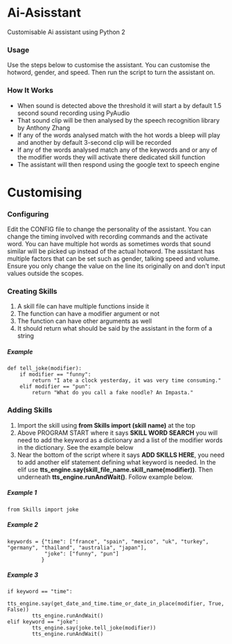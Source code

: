 # Ai-Asisstant
Customisable Ai assistant using Python 2

### Usage
Use the steps below to customise the assistant. You can customise the hotword, gender, and speed. Then run the script to turn the assistant on.

### How It Works
- When sound is detected above the threshold it will start a by default 1.5 second sound recording using PyAudio
- That sound clip will be then analysed by the speech recognition library by Anthony Zhang
- If any of the words analysed match with the hot words a bleep will play and another by default 3-second clip will be recorded
- If any of the words analysed match any of the keywords and or any of the modifier words they will activate there dedicated skill function
- The assistant will then respond using the google text to speech engine

# Customising

### Configuring
Edit the CONFIG file to change the personality of the assistant. You can change the timing involved with recording commands and the activate word. You can have multiple hot words as sometimes words that sound similar will be picked up instead of the actual hotword. The assistant has multiple factors that can be set such as gender, talking speed and volume. Ensure you only change the value on the line its originally on and don't input values outside the scopes. 

### Creating Skills
1. A skill file can have multiple functions inside it
2. The function can have a modifier argument or not
3. The function can have other arguments as well
4. It should return what should be said by the assistant in the form of a string
##### Example
```
def tell_joke(modifier):
    if modifier == "funny":
        return "I ate a clock yesterday, it was very time consuming."
    elif modifier == "pun":
        return "What do you call a fake noodle? An Impasta."
```

### Adding Skills
1. Import the skill using **from Skills import (skill name)** at the top
2. Above PROGRAM START where it says **SKILL WORD SEARCH** you will need to add the keyword as a dictionary and a list of the modifier words in the dictionary. See the example below
3. Near the bottom of the script where it says **ADD SKILLS HERE**, you need to add another elif statement defining what keyword is needed. In the elif use **tts_engine.say(skill_file_name.skill_name(modifier))**. Then underneath **tts_engine.runAndWait()**. Follow example below.
##### Example 1
```
from Skills import joke
```
##### Example 2
```
keywords = {"time": ["france", "spain", "mexico", "uk", "turkey", "germany", "thailand", "australia", "japan"],
            "joke": ["funny", "pun"]
           }
```
##### Example 3
```
if keyword == "time":
        tts_engine.say(get_date_and_time.time_or_date_in_place(modifier, True, False))
        tts_engine.runAndWait()
elif keyword == "joke":
        tts_engine.say(joke.tell_joke(modifier))
        tts_engine.runAndWait()
```
